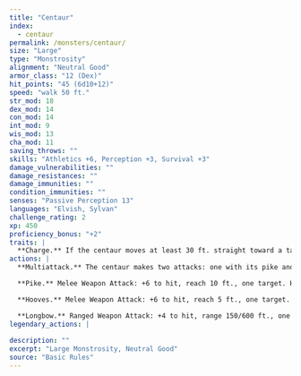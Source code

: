 ```yaml
---
title: "Centaur"
index:
  - centaur
permalink: /monsters/centaur/
size: "Large"
type: "Monstrosity"
alignment: "Neutral Good"
armor_class: "12 (Dex)"
hit_points: "45 (6d10+12)"
speed: "walk 50 ft."
str_mod: 18
dex_mod: 14
con_mod: 14
int_mod: 9
wis_mod: 13
cha_mod: 11
saving_throws: ""
skills: "Athletics +6, Perception +3, Survival +3"
damage_vulnerabilities: ""
damage_resistances: ""
damage_immunities: ""
condition_immunities: ""
senses: "Passive Perception 13"
languages: "Elvish, Sylvan"
challenge_rating: 2
xp: 450
proficiency_bonus: "+2"
traits: |
  **Charge.** If the centaur moves at least 30 ft. straight toward a target and then hits it with a pike attack on the same turn, the target takes an extra 10 (3d6) piercing damage.
actions: |
  **Multiattack.** The centaur makes two attacks: one with its pike and one with its hooves or two with its longbow.

  **Pike.** Melee Weapon Attack: +6 to hit, reach 10 ft., one target. Hit: 9 (1d10 + 4) piercing damage.

  **Hooves.** Melee Weapon Attack: +6 to hit, reach 5 ft., one target. Hit: 11 (2d6 + 4) bludgeoning damage.

  **Longbow.** Ranged Weapon Attack: +4 to hit, range 150/600 ft., one target. Hit: 6 (1d8 + 2) piercing damage.  
legendary_actions: |
  
description: ""
excerpt: "Large Monstrosity, Neutral Good"
source: "Basic Rules"
---
```

